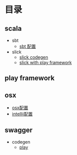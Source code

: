 # 目录

## scala
- sbt
  - [sbt 配置](https://github.com/lovepocky/misc/blob/master/scala/sbt/sbt配置.md)
- slick
  - [slick codegen](https://github.com/lovepocky/misc/blob/master/scala/slick/slick_codegen配置.md)
  - [slick with play framework](https://github.com/lovepocky/misc/blob/master/scala/slick/slick_with_play.md)

## play framework



## osx
- [osx配置](https://github.com/lovepocky/misc/blob/master/osx/osx配置.md)
- [intellij配置](https://github.com/lovepocky/misc/blob/master/osx/intellij配置.md)

## swagger
- codegen
  - [play](https://github.com/lovepocky/misc/blob/master/swagger/codegen-play.md)
